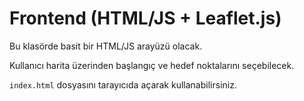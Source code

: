 # Frontend (HTML/JS + Leaflet.js)

Bu klasörde basit bir HTML/JS arayüzü olacak.

Kullanıcı harita üzerinden başlangıç ve hedef noktalarını seçebilecek.

`index.html` dosyasını tarayıcıda açarak kullanabilirsiniz. 